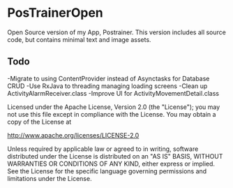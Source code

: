 # PosTrainerOpen
Open Source version of my App, Postrainer. This version includes all source code, but contains minimal text and image assets.

<h2>Todo</h2>
-Migrate to using ContentProvider instead of Asynctasks for Database CRUD
-Use RxJava to threading managing loading screens
-Clean up ActivityAlarmReceiver.class
-Improve UI for ActivityMovementDetail.class

Licensed under the Apache License, Version 2.0 (the "License");
you may not use this file except in compliance with the License.
You may obtain a copy of the License at

   http://www.apache.org/licenses/LICENSE-2.0

Unless required by applicable law or agreed to in writing, software
distributed under the License is distributed on an "AS IS" BASIS,
WITHOUT WARRANTIES OR CONDITIONS OF ANY KIND, either express or implied.
See the License for the specific language governing permissions and
limitations under the License.
